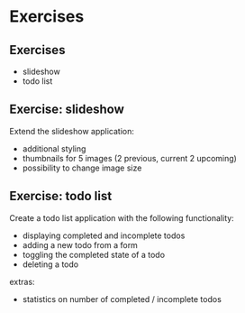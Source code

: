 # Exercises

## Exercises

- slideshow
- todo list

## Exercise: slideshow

Extend the slideshow application:

- additional styling
- thumbnails for 5 images (2 previous, current 2 upcoming)
- possibility to change image size

## Exercise: todo list

Create a todo list application with the following functionality:

- displaying completed and incomplete todos
- adding a new todo from a form
- toggling the completed state of a todo
- deleting a todo

extras:

- statistics on number of completed / incomplete todos
